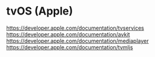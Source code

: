 # tvOS (Apple)

<https://developer.apple.com/documentation/tvservices>
<https://developer.apple.com/documentation/avkit>
<https://developer.apple.com/documentation/mediaplayer>
<https://developer.apple.com/documentation/tvmljs>

